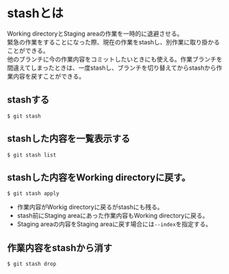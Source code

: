 # stashとは

Working directoryとStaging areaの作業を一時的に退避させる。  
緊急の作業をすることになった際、現在の作業をstashし、別作業に取り掛かることができる。  
他のブランチに今の作業内容をコミットしたいときにも使える。作業ブランチを間違えてしまったときは、一度stashし、ブランチを切り替えてからstashから作業内容を戻すことができる。

## stashする

```
$ git stash
```

## stashした内容を一覧表示する

```
$ git stash list
```

## stashした内容をWorking directoryに戻す。

```
$ git stash apply
```

- 作業内容がWorkig directoryに戻るがstashにも残る。
- stash前にStaging areaにあった作業内容もWorking directoryに戻る。
- Staging areaの内容をStaging areaに戻す場合には`--index`を指定する。

## 作業内容をstashから消す

```
$ git stash drop 
```
